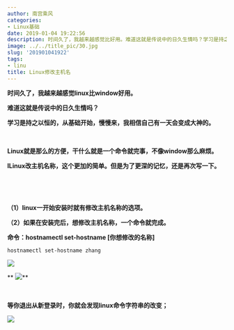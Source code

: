 ```yaml
---
author: 南宫乘风
categories:
- Linux基础
date: 2019-01-04 19:22:56
description: 时间久了，我越来越感觉比好用。难道这就是传说中的日久生情吗？学习是持之以恒的，从基础开始，慢慢来，我相信自己有一天会变成大神的。就是那么的方便，干什么就是一个命令就完事，不像那么麻烦。改主机名称，这个。。。。。。。
image: ../../title_pic/30.jpg
slug: '201901041922'
tags:
- linu
title: Linux修改主机名
---
```


<!--more-->

**时间久了，我越来越感觉linux比window好用。**

**难道这就是传说中的日久生情吗？**

**学习是持之以恒的，从基础开始，慢慢来，我相信自己有一天会变成大神的。**

 

**Linux就是那么的方便，干什么就是一个命令就完事，不像window那么麻烦。**

**lLinux改主机名称，这个更加的简单。但是为了更深的记忆，还是再次写一下。**

 

 

**（1）linux一开始安装时就有修改主机名称的选项。**

**（2）如果在安装完后，想修改主机名称，一个命令就完成。**

**命令：hostnamectl set-hostname \[你想修改的名称\]**

```
hostnamectl set-hostname zhang
```

**![](../../image/20190104182515502.png)**

** ![](../../image/20190104191529175.png)**

 

**等你退出从新登录时，你就会发现linux命令字符串的改变；**

**![](../../image/20190104192224721.png)**